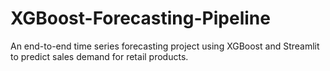 # XGBoost-Forecasting-Pipeline
An end-to-end time series forecasting project using XGBoost and Streamlit to predict sales demand for retail products.
